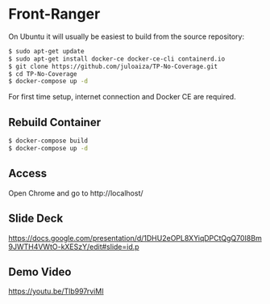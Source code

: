 # Front-Ranger

On Ubuntu it will usually be easiest to build from the source repository:

```sh
$ sudo apt-get update
$ sudo apt-get install docker-ce docker-ce-cli containerd.io
$ git clone https://github.com/juloaiza/TP-No-Coverage.git
$ cd TP-No-Coverage
$ docker-compose up -d
```

For first time setup, internet connection and Docker CE are required.

## Rebuild Container

```sh
$ docker-compose build
$ docker-compose up -d
```

## Access

Open Chrome and go to http://localhost/

## Slide Deck

https://docs.google.com/presentation/d/1DHU2eOPL8XYiqDPCtQgQ70I8Bm9JWTH4VWtO-kXESzY/edit#slide=id.p

## Demo Video

https://youtu.be/Tlb997rviMI
